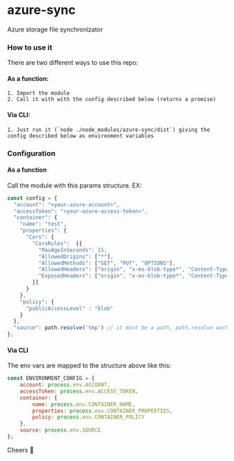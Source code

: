 # azure-sync
Azure storage file synchronizator

### How to use it

There are two different ways to use this repo:

#### As a function:
	1. Import the module
	2. Call it with with the config described below (returns a promise)

#### Via CLI:
	1. Just run it (`node ./node_modules/azure-sync/dist`) giving the config described below as environment variables

### Configuration

#### As a function

Call the module with this params structure. EX:

```js
const config = {
  "account": "<your-azure-account>",
  "accessToken": "<your-azure-access-token>",
  "container": {
    "name": "test",
    "properties": {
      "Cors": {
        "CorsRules":  [{
          "MaxAgeInSeconds": 15,
          "AllowedOrigins": ["*"],
          "AllowedMethods": ["GET", "PUT", "OPTIONS"],
          "AllowedHeaders": ["origin", "x-ms-blob-type*", "Content-Type*"],
          "ExposedHeaders": ["origin", "x-ms-blob-type*", "Content-Type*"]
        }]
      }
    },
    "policy": {
      "publicAccessLevel" : "blob"
    }
  },
  "source": path.resolve('tmp') // it must be a path, path.resolve works perfectly
};
```

#### Via CLI

The env vars are mapped to the structure above like this:

```js
const ENVIRONMENT_CONFIG = {
	account: process.env.ACCOUNT,
	accessToken: process.env.ACCESS_TOKEN,
	container: {
		name: process.env.CONTAINER_NAME,
		properties: process.env.CONTAINER_PROPERTIES,
		policy: process.env.CONTAINER_POLICY
	},
	source: process.env.SOURCE
};
```

Cheers 🤖
